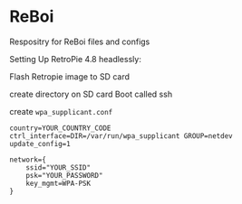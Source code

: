 # ReBoi
Respositry for ReBoi files and configs

Setting Up RetroPie 4.8 headlessly:

Flash Retropie image to SD card

create directory on SD card Boot called ssh

create `wpa_supplicant.conf`

```
country=YOUR_COUNTRY_CODE
ctrl_interface=DIR=/var/run/wpa_supplicant GROUP=netdev
update_config=1

network={
    ssid="YOUR_SSID"
    psk="YOUR_PASSWORD"
    key_mgmt=WPA-PSK
}
```
